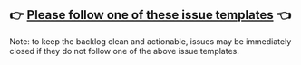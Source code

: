 ## 👉 [Please follow one of these issue templates](https://github.com/facebook/Docusaurus/issues/new/choose) 👈

Note: to keep the backlog clean and actionable, issues may be immediately closed if they do not follow one of the above issue templates.
